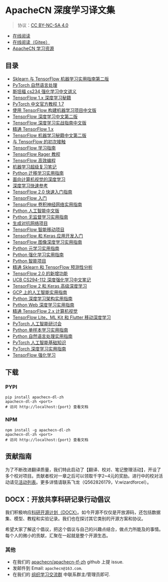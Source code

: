 # ApacheCN 深度学习译文集

> 协议：[CC BY-NC-SA 4.0](http://creativecommons.org/licenses/by-nc-sa/4.0/)

* [在线阅读](https://dl.apachecn.org)
* [在线阅读（Gitee）](https://apachecn.gitee.io/apachecn-dl-zh/)
* [ApacheCN 学习资源](http://www.apachecn.org/)

## 目录

+   [Sklearn 与 TensorFlow 机器学习实用指南第二版](docs/hands-on-ml-2e-zh/SUMMARY.md)
+   [PyTorch 自然语言处理](docs/nlp-pytorch-zh/SUMMARY.md)
+   [斯坦福 cs234 强化学习中文讲义](docs/stanford-cs234-notes-zh/SUMMARY.md)
+   [TensorFlow 1.x 深度学习秘籍](docs/tf-1x-dl-cookbook/SUMMARY.md)
+   [PyTorch 中文官方教程 1.7](docs/pt-tut-17/SUMMARY.md)
+   [使用 TensorFlow 构建机器学习项目中文版](docs/build-ml-proj-tf-zh/SUMMARY.md)
+   [TensorFlow 深度学习中文第二版](docs/dl-tf-2e-zh/SUMMARY.md)
+   [TensorFlow 深度学习实战指南中文版](docs/hands-on-dl-tf-zh/SUMMARY.md)
+   [精通 TensorFlow 1.x](docs/mastering-tf-1x-zh/SUMMARY.md)
+   [TensorFlow 机器学习秘籍中文第二版](docs/tf-ml-cookbook-2e-zh/SUMMARY.md)
+   [与 TensorFlow 的初次接触](docs/first_contact_with_tensorFlow/SUMMARY.md)
+   [TensorFlow 学习指南](docs/learning-tf-zh/SUMMARY.md)
+   [TensorFlow Rager 教程](docs/tf-eager-tut/SUMMARY.md)
+   [TensorFlow 高效编程](docs/effective-tf.md)
+   [机器学习超级复习笔记](docs/super-machine-learning-revision-notes/SUMMARY.md)
+   [Python 迁移学习实用指南](docs/handson-tl-py/SUMMARY.md)
+   [面向计算机视觉的深度学习](docs/dl-cv/SUMMARY.md)
+   [深度学习快速参考](docs/dl-quick-ref/SUMMARY.md)
+   [TensorFlow 2.0 快速入门指南](docs/tf-20-quick-start-guide/SUMMARY.md)
+   [TensorFlow 入门](docs/get-start-tf/SUMMARY.md)
+   [TensorFlow 卷积神经网络实用指南](docs/handson-cnn-tf/SUMMARY.md)
+   [Python 人工智能中文版](docs/ai-py/SUMMARY.md)
+   [Python 无监督学习实用指南](docs/handson-unsup-learn-py/SUMMARY.md)
+   [生成对抗网络项目](docs/gan-proj/SUMMARY.md)
+   [TensorFlow 智能移动项目](docs/intel-mobi-proj-tf/SUMMARY.md)
+   [TensorFlow 和 Keras 应用开发入门](docs/begin-app-dev-tf-keras/SUMMARY.md)
+   [TensorFlow 图像深度学习实用指南](docs/handson-dl-img-tf/SUMMARY.md)
+   [Python 元学习实用指南](docs/handson-meta-learn-py/SUMMARY.md)
+   [Python 强化学习实用指南](docs/handson-rl-py/SUMMARY.md)
+   [Python 智能项目](docs/intel-proj-py/SUMMARY.md)
+   [精通 Sklearn 和 TensorFlow 预测性分析](docs/master-pred-anal-sklearn-tf/SUMMARY.md)
+   [TensorFlow 2.0 的新增功能](docs/whats-new-tf2/SUMMARY.md)
+   [UCB CS294-112 深度强化学习中文笔记](docs/ucb-cs294-112-notes-zh/SUMMARY.md)
+   [TensorFlow 2 和 Keras 高级深度学习](docs/adv-dl-tf2-keras/SUMMARY.md)
+   [GCP 上的人工智能实用指南](docs/handson-ai-gcp/SUMMARY.md)
+   [Python 深度学习架构实用指南](docs/handson-dl-arch-py/SUMMARY.md)
+   [Python Web 深度学习实用指南](docs/handson-py-dl-web/SUMMARY.md)
+   [精通 TensorFlow 2.x 计算机视觉](docs/master-cv-tf-2x/SUMMARY.md)
+   [TensorFlow Lite，ML Kit 和 Flutter 移动深度学习](docs/mobi-dl-tflite/SUMMARY.md)
+   [PyTorch 人工智能研讨会](docs/dl-pt-workshop/SUMMARY.md)
+   [Python 单样本学习实用指南](docs/handson-1shot-learn-py/SUMMARY.md)
+   [Python 自然语言处理实用指南](docs/handson-nlp-pt-1x/SUMMARY.md)
+   [PyTorch 人工智能基础知识](docs/pt-ai-fund/SUMMARY.md)
+   [PyTorch 深度学习实用指南](docs/pt-dl-handson/SUMMARY.md)
+   [TensorFlow 强化学习](docs/rl-tf/SUMMARY.md)

## 下载

### PYPI

```
pip install apachecn-dl-zh
apachecn-dl-zh <port>
# 访问 http://localhost:{port} 查看文档
```

### NPM

```
npm install -g apachecn-dl-zh
apachecn-dl-zh <port>
# 访问 http://localhost:{port} 查看文档
```

## 贡献指南

为了不断改进翻译质量，我们特此启动了【翻译、校对、笔记整理活动】，开设了多个校对项目。贡献者校对一章之后可以领取千字2\~4元的奖励。进行中的校对活动请见[活动列表](https://home.apachecn.org/#/docs/activity/docs-activity)。更多详情请联系飞龙（Q562826179，V:wizardforcel）。

## DOCX：开放共享科研记录行动倡议

我们积极响应[科研开源计划（DOCX）](https://mmcheng.net/docx/)。如今开源不仅仅是开放源码，还包括数据集、模型、教程和实验记录。我们也在探讨其它类别的开源方案和协议。

希望大家了解这个倡议，把这个倡议与自己的兴趣点结合，做点力所能及的事情。每个人的微小的贡献，汇聚在一起就是整个开源生态。

### 其他

*   在我们的 [apachecn/apachecn-tf-zh](https://github.com/apachecn/apachecn-tf-zh) github 上提 issue.
*   发邮件到 Email: `apachecn@163.com`.
*   在我们的 [组织学习交流群](http://www.apachecn.org/organization/348.html) 中联系群主/管理员即可.

